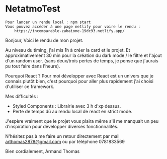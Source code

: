 # NetatmoTest

    Pour lancer un rendu local : npm start
    Vous pouvez accéder à une page netlify pour voire le rendu : 
        https://incomparable-zabaione-19dc93.netlify.app/

Bonjour, 
Voici le rendu de mon projet. 

Au niveau du timing, j'ai mis 1h à créer la card et le projet. Et approximativement 30 min pour
la création du dark mode / le filtre et l'ajout d'un random user. (sans deux/trois pertes de temps, je pense que j'aurais pu tout faire dans l'heure).

Pourquoi React ? 
    Pour moi développer avec React est un univers que je connais plutôt bien, c'est pourquoi pour aller plus rapidement j'ai choisi d'utiliser ce framework.

Mes difficultés : 
- Styled Components : Librairie avec 3 h d'xp dessus.
- Perte de temps dû au rendu local de react en strict mode.

J'espère vraiment que le projet vous plaira même s'il me manquait un peu d'inspiration
pour développer diverses fonctionnalités.

N'hésitez pas à me faire un retour directement par mail arthomas2878@gmail.com ou par téléphone 0781833569


Bien cordialement,
Armand Thomas
